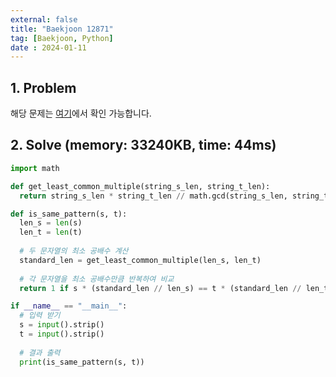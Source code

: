 ```yaml
---
external: false
title: "Baekjoon 12871"
tag: [Baekjoon, Python]
date : 2024-01-11
---
```


## 1. Problem

해당 문제는 [여기](https://www.acmicpc.net/problem/12871)에서 확인 가능합니다.

## 2. Solve (memory: 33240KB, time: 44ms)

```python
import math

def get_least_common_multiple(string_s_len, string_t_len):
  return string_s_len * string_t_len // math.gcd(string_s_len, string_t_len)

def is_same_pattern(s, t):
  len_s = len(s)
  len_t = len(t)
  
  # 두 문자열의 최소 공배수 계산
  standard_len = get_least_common_multiple(len_s, len_t)
  
  # 각 문자열을 최소 공배수만큼 반복하여 비교
  return 1 if s * (standard_len // len_s) == t * (standard_len // len_t) else 0

if __name__ == "__main__":
  # 입력 받기
  s = input().strip()
  t = input().strip()
  
  # 결과 출력
  print(is_same_pattern(s, t))
```
